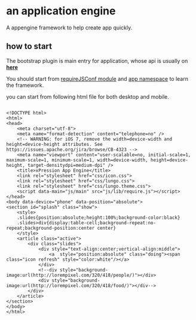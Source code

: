 an application engine
=========================
A appengine framework to help create app quickly. 

how to start
------------
<p>The bootstrap plugin is main entry for application, whose api is usually on <a href="../plugins/bootstrap/api"><b>here</b></a></p>

<p>You should start from <a href="module-requireJSConf.html">requireJSConf module</a> and <a href="app.html">app namespace</a> to learn the framework.<p>


you can start from following html file for both desktop and mobile.
<pre><code>
&lt;!DOCTYPE html&gt;
&lt;html&gt;
&lt;head&gt;
	&lt;meta charset="utf-8"&gt;
	&lt;meta name="format-detection" content="telephone=no" /&gt;
	&lt;!-- WARNING: for iOS 7, remove the width=device-width and height=device-height attributes. See https://issues.apache.org/jira/browse/CB-4323 --&gt;
	&lt;meta name="viewport" content="user-scalable=no, initial-scale=1, maximum-scale=1, minimum-scale=1, width=device-width, height=device-height, target-densitydpi=medium-dpi" /&gt;
	&lt;title&gt;xPression App Engine&lt;/title&gt;
	&lt;link rel="stylesheet" href="css/icon.css"&gt;
	&lt;link rel="stylesheet" href="css/lungo.css"&gt;
	&lt;link rel="stylesheet" href="css/lungo.theme.css"&gt;
	&lt;script data-main="js/main" src="js/lib/require.js"&gt;&lt;/script&gt;
&lt;/head&gt;
&lt;body data-device="phone" data-position="absolute"&gt;
&lt;section id="splash" class="show"&gt;
	&lt;style&gt;
	.slides{position:absolute;height:100%;background-color:black}
	.slides&gt;div{display:table-cell;background-repeat:no-repeat;background-position:center center}
	&lt;/style&gt;
	&lt;article class="active"&gt;
		&lt;div class="slides"&gt;
			&lt;div style="text-align:center;vertical-align:middle"&gt;
				&lt;a  style="position:absolute" class="doing"&gt;&lt;span class="icon refresh" style="color:white"/&gt;&lt;/a&gt;
			&lt;/div&gt;
			&lt;!--div style="background-image:url(http://lorempixel.com/320/418/people/)"&gt;&lt;/div&gt;
			&lt;div style="background-image:url(http://lorempixel.com/320/418/food/)"&gt;&lt;/div--&gt;
		&lt;/div&gt;
	&lt;/article&gt;
&lt;/section&gt;
&lt;/body&gt;
&lt;/html&gt;
</code></pre>